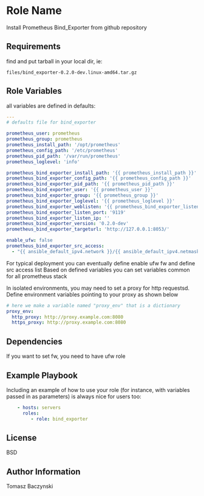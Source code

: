 Role Name
=========

Install Prometheus Bind_Exporter from github repository

Requirements
------------

find and put tarball in your local dir, ie:
```
files/bind_exporter-0.2.0-dev.linux-amd64.tar.gz
```

Role Variables
--------------

all variables are defined in defaults:

```yaml
---
# defaults file for bind_exporter

prometheus_user: prometheus
prometheus_group: prometheus
prometheus_install_path: '/opt/prometheus'
prometheus_config_path: '/etc/prometheus'
prometheus_pid_path: '/var/run/prometheus'
prometheus_loglevel: 'info'

prometheus_bind_exporter_install_path: '{{ prometheus_install_path }}'
prometheus_bind_exporter_config_path: '{{ prometheus_config_path }}'
prometheus_bind_exporter_pid_path: '{{ prometheus_pid_path }}'
prometheus_bind_exporter_user: '{{ prometheus_user }}'
prometheus_bind_exporter_group: '{{ prometheus_group }}'
prometheus_bind_exporter_loglevel: '{{ prometheus_loglevel }}'
prometheus_bind_exporter_weblisten: '{{ prometheus_bind_exporter_listen_ip }}:{{ prometheus_bind_exporter_listen_port }}'
prometheus_bind_exporter_listen_port: '9119'
prometheus_bind_exporter_listen_ip: ''
prometheus_bind_exporter_version: '0.2.0-dev'
prometheus_bind_exporter_targeturl: 'http://127.0.0.1:8053/'

enable_ufw: false
prometheus_bind_exporter_src_access:
  - "{{ ansible_default_ipv4.network }}/{{ ansible_default_ipv4.netmask }}"

```

For typical deployment you can eventually define enable ufw fw and define src access list
Based on defined variables you can set variables common for all prometheus stack

In isolated environments, you may need to set a proxy for http requestsd. Define environment variables pointing to your proxy as shown below

```yaml
# here we make a variable named "proxy_env" that is a dictionary
proxy_env:
  http_proxy: http://proxy.example.com:8080
  https_proxy: http://proxy.example.com:8080
```

Dependencies
------------

If you want to set fw, you need to have ufw role

Example Playbook
----------------

Including an example of how to use your role (for instance, with variables passed in as parameters) is always nice for users too:

```yaml
    - hosts: servers
      roles:
         - role: bind_exporter
```

License
-------

BSD

Author Information
------------------

Tomasz Baczynski
